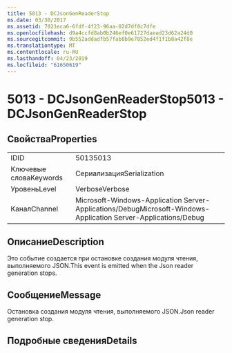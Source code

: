 ```yaml
---
title: 5013 - DCJsonGenReaderStop
ms.date: 03/30/2017
ms.assetid: 7021eca6-6fdf-4f23-96aa-02d7df0c7dfe
ms.openlocfilehash: d9a4ccfd8ab0b246ef0e61727daead23d62a24d0
ms.sourcegitcommit: 9b552addadfb57fab0b9e7852ed4f1f1b8a42f8e
ms.translationtype: MT
ms.contentlocale: ru-RU
ms.lasthandoff: 04/23/2019
ms.locfileid: "61650619"
---
```

# <a name="5013---dcjsongenreaderstop"></a><span data-ttu-id="f1b18-102">5013 - DCJsonGenReaderStop</span><span class="sxs-lookup"><span data-stu-id="f1b18-102">5013 - DCJsonGenReaderStop</span></span>
## <a name="properties"></a><span data-ttu-id="f1b18-103">Свойства</span><span class="sxs-lookup"><span data-stu-id="f1b18-103">Properties</span></span>  
  
|||  
|-|-|  
|<span data-ttu-id="f1b18-104">ID</span><span class="sxs-lookup"><span data-stu-id="f1b18-104">ID</span></span>|<span data-ttu-id="f1b18-105">5013</span><span class="sxs-lookup"><span data-stu-id="f1b18-105">5013</span></span>|  
|<span data-ttu-id="f1b18-106">Ключевые слова</span><span class="sxs-lookup"><span data-stu-id="f1b18-106">Keywords</span></span>|<span data-ttu-id="f1b18-107">Сериализация</span><span class="sxs-lookup"><span data-stu-id="f1b18-107">Serialization</span></span>|  
|<span data-ttu-id="f1b18-108">Уровень</span><span class="sxs-lookup"><span data-stu-id="f1b18-108">Level</span></span>|<span data-ttu-id="f1b18-109">Verbose</span><span class="sxs-lookup"><span data-stu-id="f1b18-109">Verbose</span></span>|  
|<span data-ttu-id="f1b18-110">Канал</span><span class="sxs-lookup"><span data-stu-id="f1b18-110">Channel</span></span>|<span data-ttu-id="f1b18-111">Microsoft-Windows-Application Server-Applications/Debug</span><span class="sxs-lookup"><span data-stu-id="f1b18-111">Microsoft-Windows-Application Server-Applications/Debug</span></span>|  
  
## <a name="description"></a><span data-ttu-id="f1b18-112">Описание</span><span class="sxs-lookup"><span data-stu-id="f1b18-112">Description</span></span>  
 <span data-ttu-id="f1b18-113">Это событие создается при остановке создания модуля чтения, выполняемого JSON.</span><span class="sxs-lookup"><span data-stu-id="f1b18-113">This event is emitted when the Json reader generation stops.</span></span>  
  
## <a name="message"></a><span data-ttu-id="f1b18-114">Сообщение</span><span class="sxs-lookup"><span data-stu-id="f1b18-114">Message</span></span>  
 <span data-ttu-id="f1b18-115">Остановка создания модуля чтения, выполняемого JSON.</span><span class="sxs-lookup"><span data-stu-id="f1b18-115">Json reader generation stop.</span></span>  
  
## <a name="details"></a><span data-ttu-id="f1b18-116">Подробные сведения</span><span class="sxs-lookup"><span data-stu-id="f1b18-116">Details</span></span>
